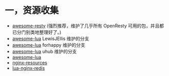 # 一，资源收集

- [awesome-resty](https://github.com/bungle/awesome-resty) (强烈推荐，维护了几乎所有 OpenResty 可用的包，并且都已分门别类地整理好了。)
- [awesome-lua](https://github.com/LewisJEllis/awesome-lua) LewisJEllis 维护的分支
- [awesome-lua](https://github.com/forhappy/awesome-lua) forhappy  维护的分支
- [awesome-lua](https://github.com/uhub/awesome-lua) uhub  维护的分支
- [awesome-lua](https://github.com/MegaBedder/my-awesome-lua)
- [nginx-resources](https://github.com/fcambus/nginx-resources)
- [lua-nginx-redis](https://github.com/Tinywan/lua-nginx-redis)

